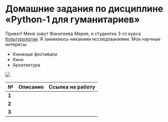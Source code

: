 # Домашние задания по дисциплине «Python-1 для гуманитариев» 
Привет! Меня зовут Финогеева Мария, я студентка 3-го курса [Культурологии](https://www.hse.ru/ba/cultural/). Я занимаюсь никакими исследованиями. Мои научные интересы:
* Книжные фестивали  
* Кино
* Архитектура

![](https://dezinfo.net/images5/image/09.2014/pug_hats/pug_hats_02.jpg)

|  №      | Описание    | Ссылка на работу |
| :------------- |:-------------| :-----|
| **1**    | |  |
| **2**    | |  |
| **3**    | |  |
